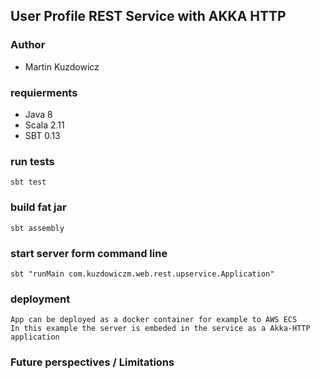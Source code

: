 ## User Profile REST Service with AKKA HTTP

### Author
- Martin Kuzdowicz

### requierments
- Java 8
- Scala 2.11
- SBT 0.13

### run tests

    sbt test
    
### build fat jar

    sbt assembly
    
### start server form command line

    sbt "runMain com.kuzdowiczm.web.rest.upservice.Application"
    
### deployment

    App can be deployed as a docker container for example to AWS ECS
    In this example the server is embeded in the service as a Akka-HTTP application
    
### Future perspectives / Limitations